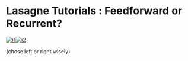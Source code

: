 # Lasagne Tutorials : Feedforward or Recurrent?


[![i1][feedforward]](feedforward/)[![i2][recurrent]](recurrent/)


(chose left or right wisely)

[feedforward]: http://s12.postimg.org/fravrskql/HE_pasta_plus_pizza_thinkstock_jpg_rend_sni18col.jpg
[recurrent]: http://s24.postimg.org/ptxkbawhx/HE_pasta_plus_pizza_thinkstock_jpg_rend_sni18col.jpg
